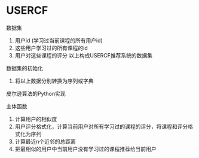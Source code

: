 # USERCF
数据集
1. 用户id (学习过当前课程的所有用户id)
2. 这些用户学习过的所有课程的id
3. 用户对这些课程的评分
以上构成USERCF推荐系统的数据集

数据集的初始化
1. 将以上数据分别转换为序列或字典

皮尔逊算法的Python实现

主体函数
1. 计算用户的相似度
2. 用户评分格式化，计算当前用户对所有学习过的课程的评分，将课程和评分格式化为序列
3. 计算最近n个近邻的总距离
4. 把最相似的用户中当前用户没有学习过的课程推荐给当前用户